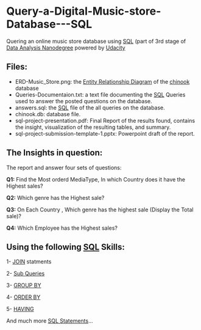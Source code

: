# Query-a-Digital-Music-store-Database---SQL

Quering an online music store database using [SQL](https://en.wikipedia.org/wiki/SQL) (part of 3rd stage of [Data Analysis Nanodegree](https://egfwd.com/specializtion/data-analysis-advanced/) powered by [Udacity](https://www.udacity.com/)

## Files:

* ERD-Music_Store.png: the [Entity Relationship Diagram](https://en.wikipedia.org/wiki/Entity%E2%80%93relationship_model) of the [chinook](https://www.kaggle.com/datasets/samaxtech/chinook-music-store-data?select=schema_diagram.png) database
* Queries-Documentaion.txt: a text file documenting the [SQL](https://en.wikipedia.org/wiki/SQL) Queries used to answer the posted questions on the database.
* answers.sql: the [SQL](https://en.wikipedia.org/wiki/SQL) file of the all queries on the database.
* chinook.db: database file.
* sql-project-presentation.pdf: Final Report of the results found, contains the insight, visualization of the resulting tables, and summary.
* sql-project-submission-template-1.pptx: Powerpoint draft of the report.

## The Insights in question:
The report and answer four sets of questions:

**Q1:** Find the Most orderd MediaType, In which Country does it have the Highest sales?

**Q2:** Which genre has the Highest sale?

**Q3:** On Each Country , Which genre has the highest sale (Display the Total sale)?

**Q4:** Which Employee has the Highest sales?

## Using the following [SQL](https://en.wikipedia.org/wiki/SQL) Skills:
1- [JOIN](https://www.w3schools.com/sql/sql_join.asp) statments

2- [Sub Queries](https://docs.microsoft.com/en-us/sql/relational-databases/performance/subqueries?view=sql-server-ver15)

3- [GROUP BY](https://www.w3schools.com/sql/sql_groupby.asp)

4- [ORDER BY](https://www.w3schools.com/sql/sql_orderby.asp)

5- [HAVING](https://www.w3schools.com/sql/sql_having.asp)

And much more [SQL Statements](https://www.w3schools.com/sql/default.asp)...
